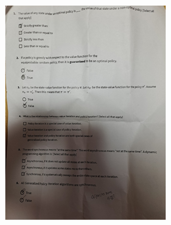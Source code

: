 ![KakaoTalk_20230401_003047586_01](../images/$(filename)/KakaoTalk_20230401_003047586_01-1699983492896-5.jpg)